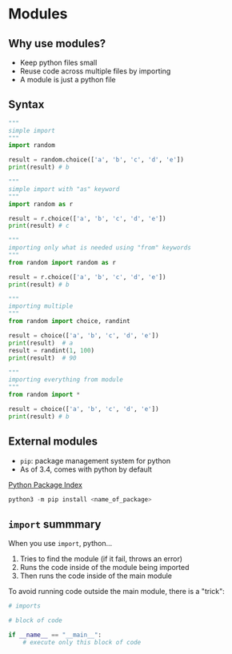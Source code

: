 # Modules

## Why use modules?

- Keep python files small
- Reuse code across multiple files by importing
- A module is just a python file

## Syntax

```python
"""
simple import
"""
import random

result = random.choice(['a', 'b', 'c', 'd', 'e'])
print(result) # b

"""
simple import with "as" keyword
"""
import random as r

result = r.choice(['a', 'b', 'c', 'd', 'e'])
print(result) # c

"""
importing only what is needed using "from" keywords
"""
from random import random as r

result = r.choice(['a', 'b', 'c', 'd', 'e'])
print(result) # b

"""
importing multiple
"""
from random import choice, randint

result = choice(['a', 'b', 'c', 'd', 'e'])
print(result)  # a
result = randint(1, 100)
print(result)  # 90

"""
importing everything from module
"""
from random import *

result = choice(['a', 'b', 'c', 'd', 'e'])
print(result) # b
```

## External modules

- `pip`: package management system for python
- As of 3.4, comes with python by default

[Python Package Index](https://pypi.org/)

```python
python3 -m pip install <name_of_package>
```

## `import` summmary

When you use `import`, python...

1. Tries to find the module (if it fail, throws an error)
2. Runs the code inside of the module being imported
3. Then runs the code inside of the main module

To avoid running code outside the main module, there is a "trick":

```python
# imports

# block of code

if __name__ == "__main__":
    # execute only this block of code
```
